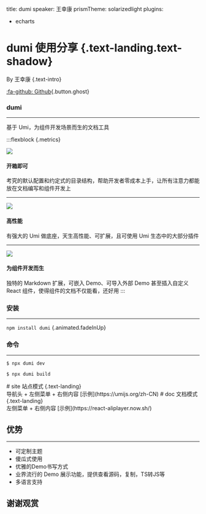 title: dumi
speaker: 王幸康
prismTheme: solarizedlight
plugins:
  - echarts

<slide class="bg-black aligncenter" image="https://source.unsplash.com/n9WPPWiPPJw/ .anim">

# dumi 使用分享 {.text-landing.text-shadow}

By 王幸康 {.text-intro}

[:fa-github: Github](https://github.com/wangxingkang){.button.ghost}

<slide :class="size-30 aligncenter">

### dumi

---

基于 Umi，为组件开发场景而生的文档工具

<slide :class="size-80 aligncenter">

:::flexblock {.metrics}

![](https://gw.alipayobjects.com/zos/bmw-prod/881dc458-f20b-407b-947a-95104b5ec82b/k79dm8ih_w144_h144.png)

#### 开箱即可

考究的默认配置和约定式的目录结构，帮助开发者零成本上手，让所有注意力都能放在文档编写和组件开发上

----

![](https://gw.alipayobjects.com/zos/bmw-prod/d60657df-0822-4631-9d7c-e7a869c2f21c/k79dmz3q_w126_h126.png)

#### 高性能

有强大的 Umi 做底座，天生高性能、可扩展，且可使用 Umi 生态中的大部分插件

----

![](https://gw.alipayobjects.com/zos/bmw-prod/d1ee0c6f-5aed-4a45-a507-339a4bfe076c/k7bjsocq_w144_h144.png)

#### 为组件开发而生

独特的 Markdown 扩展，可嵌入 Demo、可导入外部 Demo 甚至插入自定义 React 组件，使得组件的文档不仅能看，还好用
:::

<slide :class="size-30 aligncenter">

### 安装

---

`npm install dumi` {.animated.fadeInUp}

<slide :class="size-40 aligncenter">

### 命令

---

```shell {.animated.fadeInUp}
$ npx dumi dev

$ npx dumi build
```

<slide class="aligncenter">
# site 站点模式 {.text-landing}
<br />
导航头 + 左侧菜单 + 右侧内容 [示例](https://umijs.org/zh-CN)

<slide class="aligncenter">
# doc 文档模式 {.text-landing}
<br />
左侧菜单 + 右侧内容 [示例](https://react-aliplayer.now.sh/)

<slide :class="size-60 aligncenter">

## 优势

---

-   可定制主题
-   傻瓜式使用
-   优雅的Demo书写方式
-   业界流行的 Demo 展示功能，提供查看源码，复制，TS转JS等
-   多语言支持

<slide :class="size-60 aligncenter">

## 谢谢观赏

